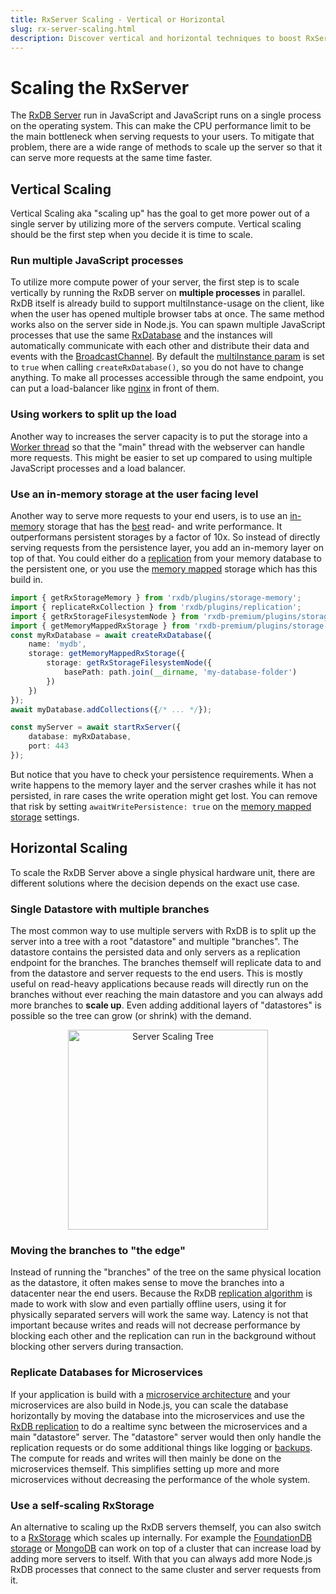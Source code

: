 ```yaml
---
title: RxServer Scaling - Vertical or Horizontal
slug: rx-server-scaling.html
description: Discover vertical and horizontal techniques to boost RxServer. Learn multiple processes, worker threads, and replication for limitless performance.
---
```



# Scaling the RxServer

The [RxDB Server](./rx-server.md) run in JavaScript and JavaScript runs on a single process on the operating system. This can make the CPU performance limit to be the main bottleneck when serving requests to your users. To mitigate that problem, there are a wide range of methods to scale up the server so that it can serve more requests at the same time faster.


## Vertical Scaling

Vertical Scaling aka "scaling up" has the goal to get more power out of a single server by utilizing more of the servers compute. Vertical scaling should be the first step when you decide it is time to scale.

### Run multiple JavaScript processes
To utilize more compute power of your server, the first step is to scale vertically by running the RxDB server on **multiple processes** in parallel.
RxDB itself is already build to support multiInstance-usage on the client, like when the user has opened multiple browser tabs at once. The same method works also on the server side in Node.js. You can spawn multiple JavaScript processes that use the same [RxDatabase](./rx-database.md) and the instances will automatically communicate with each other and distribute their data and events with the [BroadcastChannel](https://github.com/pubkey/broadcast-channel).
By default the [multiInstance param](./rx-database.md#multiinstance) is set to `true` when calling `createRxDatabase()`, so you do not have to change anything. To make all processes accessible through the same endpoint, you can put a load-balancer like [nginx](https://nginx.org/en/docs/http/load_balancing.html) in front of them.


### Using workers to split up the load

Another way to increases the server capacity is to put the storage into a [Worker thread](./rx-storage-worker.md) so that the "main" thread with the webserver can handle more requests. This might be easier to set up compared to using multiple JavaScript processes and a load balancer.

### Use an in-memory storage at the user facing level

Another way to serve more requests to your end users, is to use an [in-memory](./rx-storage-memory.md) storage that has the [best](./rx-storage-performance.md) read- and write performance. It outperformans persistent storages by a factor of 10x.
So instead of directly serving requests from the persistence layer, you add an in-memory layer on top of that. You could either do a [replication](./replication.md) from your memory database to the persistent one, or you use the [memory mapped](./rx-storage-memory-mapped.md) storage which has this build in.

```ts
import { getRxStorageMemory } from 'rxdb/plugins/storage-memory';
import { replicateRxCollection } from 'rxdb/plugins/replication';
import { getRxStorageFilesystemNode } from 'rxdb-premium/plugins/storage-filesystem-node';
import { getMemoryMappedRxStorage } from 'rxdb-premium/plugins/storage-memory-mapped';
const myRxDatabase = await createRxDatabase({
    name: 'mydb',
    storage: getMemoryMappedRxStorage({
        storage: getRxStorageFilesystemNode({
            basePath: path.join(__dirname, 'my-database-folder')
        })
    })
});
await myDatabase.addCollections({/* ... */});

const myServer = await startRxServer({
    database: myRxDatabase,
    port: 443
});
```

But notice that you have to check your persistence requirements. When a write happens to the memory layer and the server crashes while it has not persisted, in rare cases the write operation might get lost. You can remove that risk by setting `awaitWritePersistence: true` on the  [memory mapped storage](./rx-storage-memory-mapped.md) settings.

## Horizontal Scaling

To scale the RxDB Server above a single physical hardware unit, there are different solutions where the decision depends on the exact use case.

### Single Datastore with multiple branches
The most common way to use multiple servers with RxDB is to split up the server into a tree with a root "datastore" and multiple "branches". The datastore contains the persisted data and only servers as a replication endpoint for the branches. The branches themself will replicate data to and from the datastore and server requests to the end users.
This is mostly useful on read-heavy applications because reads will directly run on the branches without ever reaching the main datastore and you can always add more branches to **scale up**. Even adding additional layers of "datastores" is possible so the tree can grow (or shrink) with the demand.

<p align="center">
  <img src="./files/server-scaling-tree.png" alt="Server Scaling Tree" width="320" class="img-padding" />
</p>

### Moving the branches to "the edge"

Instead of running the "branches" of the tree on the same physical location as the datastore, it often makes sense to move the branches into a datacenter near the end users. Because the RxDB [replication algorithm](./replication.md) is made to work with slow and even partially offline users, using it for physically separated servers will work the same way. Latency is not that important because writes and reads will not decrease performance by blocking each other and the replication can run in the background without blocking other servers during transaction.

### Replicate Databases for Microservices

If your application is build with a [microservice architecture](https://en.wikipedia.org/wiki/Microservices) and your microservices are also build in Node.js, you can scale the database horizontally by moving the database into the microservices and use the [RxDB replication](./replication.md) to do a realtime sync between the microservices and a main "datastore" server. The "datastore" server would then only handle the replication requests or do some additional things like logging or [backups](./backup.md). The compute for reads and writes will then mainly be done on the microservices themself. This simplifies setting up more and more microservices without decreasing the performance of the whole system.

### Use a self-scaling RxStorage

An alternative to scaling up the RxDB servers themself, you can also switch to a [RxStorage](./rx-storage.md) which scales up internally. For example the [FoundationDB storage](./rx-storage-foundationdb.md) or [MongoDB](./rx-storage-mongodb.md) can work on top of a cluster that can increase load by adding more servers to itself. With that you can always add more Node.js RxDB processes that connect to the same cluster and server requests from it.
